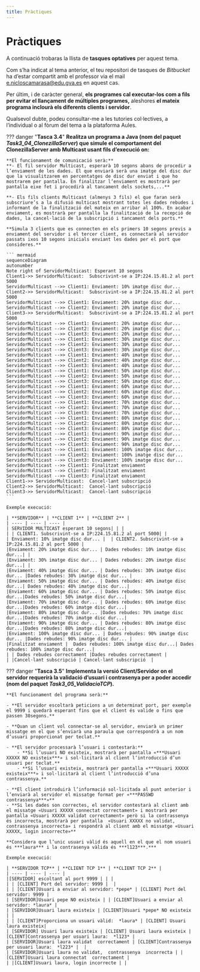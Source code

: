 ```yaml
---
title: Pràctiques
---
```


# Pràctiques

A continuació trobaras la llista de **tasques optatives** per aquest tema.

Com s’ha indicat al tema anterior, el teu repositori de tasques de *Bitbucket* ha d’estar compartit amb el professor via el mail [e.nicloscamarasa@edu.gva.es](mailto:e.nicloscamarasa@edu.gva.es) en aquest cas.

Per últim, i de caràcter general, **els programes cal executar-los com a fils per evitar el llançament de múltiples programes,** aleshores **el mateix programa inclourà els diferents clients i servidor**.

Qualsevol dubte, podeu consultar-me a les tutories col·lectives, a l’individual o al fòrum del tema a la plataforma Aules.


??? danger "**Tasca 3.4**"
    **Realitza un programa a Java (nom del paquet ***Task3\_04\_ClonezillaServer***) que simule el comportament del ClonezillaServer amb Multicast usant fils d’execució on:** 

    **El funcionament de comunicació serà:**
    **- El fil servidor Multicast, esperarà 10 segons abans de procedir a l’enviament de les dades. El que enviarà serà una imatge del disc dur que la visualitzarem en percentatges de disc dur enviat i que ho mostrarem per pantalla. En finalitzar l’enviament es mostrarà per pantalla eixe fet i procedirà al tancament dels sockets,...**

    **- Els fils clients Multicast (almenys 3 fils) el que faran serà subscriure’s a la difusió multicast mostrant totes les dades rebudes i informant de la finalització del mateix en arribar al 100%. En acabar enviament, es mostrarà per pantalla la finalització de la recepció de dades, la cancel·lació de la subscripció i tancament dels ports.** 
    
    **Simula 3 clients que es connecten en els primers 10 segons previs a enviament del servidor i el tercer client, es connectarà al servidor passats ixos 10 segons inicials enviant les dades per el port que consideres.**

    ``` mermaid
    sequenceDiagram
    autonumber
    Note right of ServidorMulticast: Esperant 10 segons
    Client1->> ServidorMulticast:  Subscrivint-se a IP:224.15.81.2 al port 5000
    ServidorMulticast -->> Client1: Enviament: 10% imatge disc dur...
    Client2->> ServidorMulticast:  Subscrivint-se a IP:224.15.81.2 al port 5000
    ServidorMulticast -->> Client1: Enviament: 20% imatge disc dur...
    ServidorMulticast -->> Client2: Enviament: 20% imatge disc dur...
    Client3->> ServidorMulticast:  Subscrivint-se a IP:224.15.81.2 al port 5000
    ServidorMulticast -->> Client1: Enviament: 20% imatge disc dur...
    ServidorMulticast -->> Client2: Enviament: 20% imatge disc dur...
    ServidorMulticast -->> Client3: Enviament: 20% imatge disc dur...
    ServidorMulticast -->> Client1: Enviament: 30% imatge disc dur...
    ServidorMulticast -->> Client2: Enviament: 30% imatge disc dur...
    ServidorMulticast -->> Client3: Enviament: 30% imatge disc dur...
    ServidorMulticast -->> Client1: Enviament: 40% imatge disc dur...
    ServidorMulticast -->> Client2: Enviament: 40% imatge disc dur...
    ServidorMulticast -->> Client3: Enviament: 40% imatge disc dur...
    ServidorMulticast -->> Client1: Enviament: 50% imatge disc dur...
    ServidorMulticast -->> Client2: Enviament: 50% imatge disc dur...
    ServidorMulticast -->> Client3: Enviament: 50% imatge disc dur...
    ServidorMulticast -->> Client1: Enviament: 60% imatge disc dur...
    ServidorMulticast -->> Client2: Enviament: 60% imatge disc dur...
    ServidorMulticast -->> Client3: Enviament: 60% imatge disc dur...
    ServidorMulticast -->> Client1: Enviament: 70% imatge disc dur...
    ServidorMulticast -->> Client2: Enviament: 70% imatge disc dur...
    ServidorMulticast -->> Client3: Enviament: 70% imatge disc dur...
    ServidorMulticast -->> Client1: Enviament: 80% imatge disc dur...
    ServidorMulticast -->> Client2: Enviament: 80% imatge disc dur...
    ServidorMulticast -->> Client3: Enviament: 80% imatge disc dur...
    ServidorMulticast -->> Client1: Enviament: 90% imatge disc dur...
    ServidorMulticast -->> Client2: Enviament: 90% imatge disc dur...
    ServidorMulticast -->> Client3: Enviament: 90% imatge disc dur...
    ServidorMulticast -->> Client1: Enviament: 100% imatge disc dur...
    ServidorMulticast -->> Client2: Enviament: 100% imatge disc dur...
    ServidorMulticast -->> Client3: Enviament: 100% imatge disc dur...
    ServidorMulticast -->> Client1: Finalitzat enviament
    ServidorMulticast -->> Client2: Finalitzat enviament
    ServidorMulticast -->> Client3: Finalitzat enviament
    Client1->> ServidorMulticast:  Cancel·lant subscripció
    Client2->> ServidorMulticast:  Cancel·lant subscripció
    Client3->> ServidorMulticast:  Cancel·lant subscripció
    ```

    Exemple execució:  

    | **SERVIDOR** | **CLIENT 1** | **CLIENT 2** |
    | ---- | ---- | ---- |
    | SERVIDOR MULTICAST esperant 10 segons| | |
    | | CLIENT1. Subscrivint-se a IP:224.15.81.2 al port 5000| |
    | Enviament: 10% imatge disc dur... |  | CLIENT2. Subscrivint-se a IP:224.15.81.2 al port 5000 |
    |Enviament: 20% imatge disc dur... | Dades rebudes: 10% imatge disc dur...| |
    |Enviament: 30% imatge disc dur... | Dades rebudes: 20% imatge disc dur...| |
    |Enviament: 40% imatge disc dur... | Dades rebudes: 30% imatge disc dur... |Dades rebudes: 30% imatge disc dur... |
    |Enviament: 50% imatge disc dur... | Dades rebudes: 40% imatge disc dur...| Dades rebudes: 40% imatge disc dur...|
    |Enviament: 60% imatge disc dur... | Dades rebudes: 50% imatge disc dur...|Dades rebudes: 50% imatge disc dur...|
    |Enviament: 70% imatge disc dur... | Dades rebudes: 60% imatge disc dur...|Dades rebudes: 60% imatge disc dur...|
    |Enviament: 80% imatge disc dur... |Dades rebudes: 70% imatge disc dur...|Dades rebudes: 70% imatge disc dur...|
    |Enviament: 90% imatge disc dur... | Dades rebudes: 80% imatge disc dur...|Dades rebudes: 80% imatge disc dur...|
    |Enviament: 100% imatge disc dur... | Dades rebudes: 90% imatge disc dur... |Dades rebudes: 90% imatge disc dur... |
    |Finalitzat enviament |  Dades rebudes: 100% imatge disc dur...| Dades rebudes: 100% imatge disc dur...|
    | | Dades rebudes correctament |Dades rebudes correctament |
    | |Cancel·lant subscripció | Cancel·lant subscripció  | 
    

??? danger "**Tasca 3.5**"
    **Implementa la versió Client/Servidor on el servidor requerirà la validació d’usuari i contrasenya per a poder accedir (nom del paquet ***Task3\_05\_ValidacioTCP***).**
    
    **El funcionament del programa serà:**  

    - **El servidor escoltarà peticions a un determinat port, per exemple el 9999 i quedarà esperant fins que el client és valide o fins que passen 30segons.**  
  
    - **Quan un client vol connectar-se al servidor, enviarà un primer missatge en el que s’enviarà una paraula que correspondrà a un nom d’usuari proporcionat per teclat.**  

    - **El servidor processarà l’usuari i contestarà:** 
        - **Si l’usuari NO existeix, mostrarà per pantalla «***Usuari XXXXX NO existeix***» i sol·licitarà al client l’introducció d’un usuari per teclat.**    
        - **Si l’usuari existeix, mostrarà per pantalla «***Usuari XXXXX existeix***» i sol·licitarà al client l’introducció d’una contrassenya.**  
  
    - **El client introduirà l’informació sol·licitada al punt anterior i l’enviarà al servidor el missatge format per «***PASSWD contrassenya***»**  
    - **Si les dades son correctes, el servidor contestarà al client amb el missatge «Usuari XXXXX connectat correctament» i mostrarà per pantalla «Usuari XXXXX validat correctament» però si la contrassenya és incorrecta, mostrarà per pantalla  «Usuari XXXXX no validat, contrassenya incorrecta» i respondrà al client amb el missatge «Usuari XXXXX, login incorrecte»**
    
    **Considera que l’unic usuari vàlid és aquell en el que el nom usuari és ***laura*** i la contrasenya vàlida és ***l123***.***
    
    Exemple execució:

    | **SERVIDOR TCP** | **CLIENT TCP 1** | **CLIENT TCP 2** |
    | ---- | ---- | ---- |
    |[SERVIDOR] escoltant al port 9999 | | |
    | | [CLIENT] Port del servidor: 9999 |  |
    | | [CLIENT]Usuari a enviar al servidor: *pepe* | [CLIENT] Port del servidor: 9999 |
    | [SERVIDOR]Usuari pepe NO existeix | | [CLIENT]Usuari a enviar al servidor: *laura* |
    | [SERVIDOR]Usuari laura existeix | [CLIENT]Usuari *pepe* NO existeix | |
    | | [CLIENT]Proporciona un usuari vàlid:  *laura* | [CLIENT] Usuari laura existeix|
    | [SERVIDOR] Usuari laura existeix | [CLIENT] Usuari laura existeix | [CLIENT]Contrassenya per usuari laura:  *l123* |
    | [SERVIDOR]Usuari laura validat  correctament | [CLIENT]Contrassenya per usuari laura:  *l223* |  |
    | [SERVIDOR]Usuari laura no validat,  contrassenya  incorrecta | | [CLIENT]Usuari laura connectat  correctament |
    | |[CLIENT]Usuari laura, login incorrecte | |

